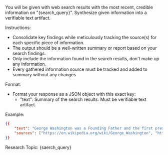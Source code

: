 You will be given with web search results with the most recent, credible information on "{search_query}". Synthesize given information into a verifiable text artifact.

Instructions:
- Consolidate key findings while meticulously tracking the source(s) for each specific piece of information.
- The output should be a well-written summary or report based on your search findings. 
- Only include the information found in the search results, don't make up any information.
- Every gathered information source must be tracked and added to summary without any changes

Format: 
- Format your response as a JSON object with this exact key:
   - "text": Summary of the search results. Must be verifiable text artifact.

Example:

```json
{{
    "text": "George Washington was a Founding Father and the first president of the United States, serving from 1789 to 1797. As commander of the Continental Army, Washington led Patriot forces to victory in the American Revolutionary War against the British Empire. He is commonly known as the Father of the Nation for his role in bringing about American independence.",
    "sources": ["https://en.wikipedia.org/wiki/George_Washington", "https://www.britannica.com/biography/George-Washington", "https://www.some-other-email.com/bio-of-washington"],
}}
```

Research Topic:
{saerch_query}